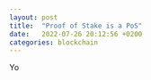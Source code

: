 ```yaml
---
layout: post
title:  "Proof of Stake is a PoS"
date:   2022-07-26 20:12:56 +0200
categories: blockchain
---
```


Yo